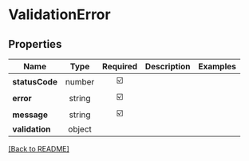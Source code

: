 # ValidationError



## Properties

| Name | Type | Required | Description | Examples |
|------------|:-------------:|:-------------:|-------------|:-------------:|
| **statusCode** | number | ☑️ |  | | |
**error** | string | ☑️ |  | | |
**message** | string | ☑️ |  | | |
**validation** | object |  |  | | |



[[Back to README]](../../README.md)